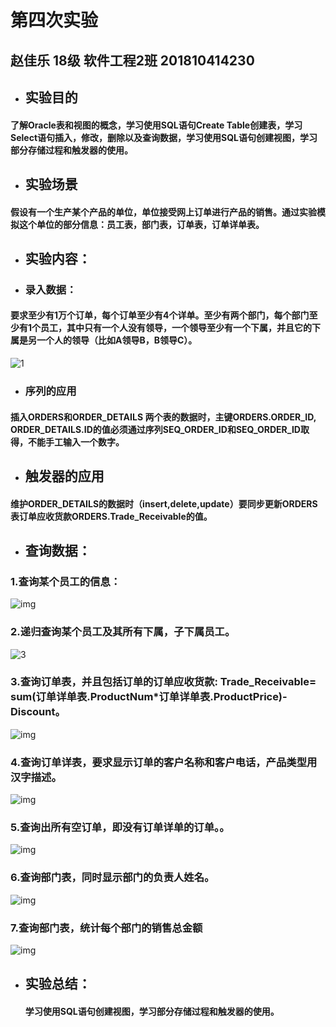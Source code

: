 # 第四次实验

## 赵佳乐 18级 软件工程2班 201810414230

- ## 实验目的

#### 了解Oracle表和视图的概念，学习使用SQL语句Create Table创建表，学习Select语句插入，修改，删除以及查询数据，学习使用SQL语句创建视图，学习部分存储过程和触发器的使用。

- ## 实验场景

#### 假设有一个生产某个产品的单位，单位接受网上订单进行产品的销售。通过实验模拟这个单位的部分信息：员工表，部门表，订单表，订单详单表。

- ## 实验内容：

- ### 录入数据：

#### 要求至少有1万个订单，每个订单至少有4个详单。至少有两个部门，每个部门至少有1个员工，其中只有一个人没有领导，一个领导至少有一个下属，并且它的下属是另一个人的领导（比如A领导B，B领导C）。

![1](1.PNG)

- ### 序列的应用

#### 插入ORDERS和ORDER_DETAILS 两个表的数据时，主键ORDERS.ORDER_ID, ORDER_DETAILS.ID的值必须通过序列SEQ_ORDER_ID和SEQ_ORDER_ID取得，不能手工输入一个数字。

- ## 触发器的应用

#### 维护ORDER_DETAILS的数据时（insert,delete,update）要同步更新ORDERS表订单应收货款ORDERS.Trade_Receivable的值。

- ## 查询数据：

### 1.查询某个员工的信息：

![img](2.png)

### 2.递归查询某个员工及其所有下属，子下属员工。

![3](3.png)

### 3.查询订单表，并且包括订单的订单应收货款: Trade_Receivable= sum(订单详单表.ProductNum*订单详单表.ProductPrice)- Discount。

![img](4.png)

### 4.查询订单详表，要求显示订单的客户名称和客户电话，产品类型用汉字描述。

![img](5.png)

### 5.查询出所有空订单，即没有订单详单的订单。。

![img](6.png)

### 6.查询部门表，同时显示部门的负责人姓名。

![img](7.png)

### 7.查询部门表，统计每个部门的销售总金额

![img](8.png)

- ## 实验总结：

  #### 学习使用SQL语句创建视图，学习部分存储过程和触发器的使用。

  